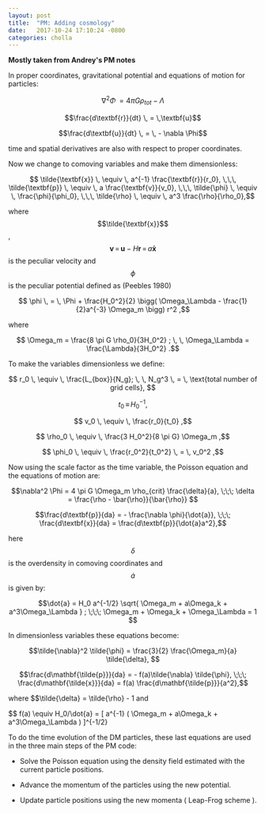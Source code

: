 ```yaml
---
layout: post
title:  "PM: Adding cosmology"
date:   2017-10-24 17:10:24 -0800
categories: cholla
---
```



**Mostly taken from Andrey's PM notes**

In proper coordinates, gravitational potential and equations of motion for particles:

$$\nabla^2 \Phi \, = 4 \pi G \rho_{tot} - \Lambda $$

$$\frac{d\textbf{r}}{dt} \, = \,\textbf{u}$$

$$\frac{d\textbf{u}}{dt} \, = \, - \nabla \Phi$$  

time and spatial derivatives are also with respect to proper coordinates.


Now we change to comoving variables and make them dimensionless:


$$ \tilde{\textbf{x}} \, \equiv  \, a^{-1} \frac{\textbf{r}}{r_0}, \,\,\, \tilde{\textbf{p}} \, \equiv  \, a \frac{\textbf{v}}{v_0}, \,\,\, \tilde{\phi} \, \equiv  \, \frac{\phi}{\phi_0},
 \,\,\,  \tilde{\rho} \, \equiv  \, a^3 \frac{\rho}{\rho_0},$$

where $$\tilde{\textbf{x}}$$, $$\textbf{v}  \, = \, \textbf{u} - H\textbf{r} \, = \, a\mathbf{ \dot{x} }$$  is the peculiar velocity and $$\phi$$ is the peculiar potential defined as (Peebles 1980)

$$ \phi \, = \, \Phi +  \frac{H_0^2}{2} \bigg( \Omega_\Lambda - \frac{1}{2}a^{-3} \Omega_m \bigg) r^2 ,$$

where

$$ \Omega_m  =  \frac{8 \pi G \rho_0}{3H_0^2} ; \, \, \Omega_\Lambda  =  \frac{\Lambda}{3H_0^2}  .$$

To make the variables dimensionless we define:

$$ r_0 \, \equiv \, \frac{L_{box}}{N_g}; \, \, N_g^3 \, = \, \text{total number of grid cells}, $$

$$ t_0 \, \equiv \, H_0^{-1} ,$$

$$ v_0 \, \equiv \, \frac{r_0}{t_0} ,$$

$$ \rho_0 \, \equiv \, \frac{3 H_0^2}{8 \pi G} \Omega_m ,$$

$$ \phi_0 \, \equiv \, \frac{r_0^2}{t_0^2} \, = \, v_0^2 ,$$

Now using the scale factor as the time variable, the Poisson equation and the equations of motion are:

$$\nabla^2 \Phi  = 4 \pi G \Omega_m \rho_{crit} \frac{\delta}{a}, \;\;\; \delta  =  \frac{\rho - \bar{\rho}}{\bar{\rho}}  $$


$$\frac{d\textbf{p}}{da}  = - \frac{\nabla \phi}{\dot{a}}, \;\;\; \frac{d\textbf{x}}{da}  =  \frac{d\textbf{p}}{\dot{a}a^2},$$

here $$\delta$$ is the overdensity in comoving coordinates and $$\dot{a}$$ is given by:

$$\dot{a} = H_0 a^{-1/2} \sqrt{ \Omega_m + a\Omega_k + a^3\Omega_\Lambda  } ; \;\;\; \Omega_m + \Omega_k + \Omega_\Lambda = 1 $$  

In dimensionless variables these equations become:

$$\tilde{\nabla}^2 \tilde{\phi}  = \frac{3}{2}  \frac{\Omega_m}{a} \tilde{\delta},  $$


$$\frac{d\mathbf{\tilde{p}}}{da}  = - f(a)\tilde{\nabla} \tilde{\phi}, \;\;\; \frac{d\mathbf{\tilde{x}}}{da}  = f(a) \frac{d\mathbf{\tilde{p}}}{a^2},$$

where $$\tilde{\delta} = \tilde{\rho} - 1 and

$$ f(a) \equiv H_0/\dot{a} = [ a^{-1} ( \Omega_m + a\Omega_k + a^3\Omega_\Lambda ) ]^{-1/2}



To do the time evolution of the DM particles, these last equations are used in the three main steps of the PM code:

  * Solve the Poisson equation using the density field estimated with the current particle positions.

  * Advance the momentum of the particles using the new potential.

  * Update particle positions using the new momenta  ( Leap-Frog scheme ). 
